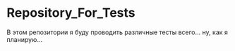 # Repository_For_Tests
В этом репозитории я буду проводить различные тесты всего... ну, как я планирую...
